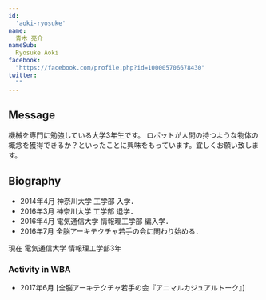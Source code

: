 ```yaml
---
id:
  'aoki-ryosuke'
name:
  青木 亮介
nameSub:
  Ryosuke Aoki
facebook:
  "https://facebook.com/profile.php?id=100005706678430"
twitter:
  ""
---
```



## Message
機械を専門に勉強している大学3年生です。
ロボットが人間の持つような物体の概念を獲得できるか？といったことに興味をもっています。宜しくお願い致します。


## Biography


- 2014年4月 神奈川大学 工学部 入学．
- 2016年3月 神奈川大学 工学部 退学．
- 2016年4月 電気通信大学 情報理工学部 編入学．
- 2016年7月 全脳アーキテクチャ若手の会に関わり始める．

現在 電気通信大学 情報理工学部3年


### Activity in WBA

- 2017年6月 [全脳アーキテクチャ若手の会『アニマルカジュアルトーク』]
